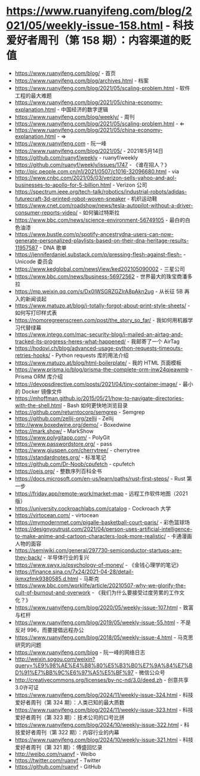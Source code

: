 # https://www.ruanyifeng.com/blog/2021/05/weekly-issue-158.html - 科技爱好者周刊（第 158 期）：内容渠道的贬值

- https://www.ruanyifeng.com/blog/ - 首页
- https://www.ruanyifeng.com/blog/archives.html - 档案
- https://www.ruanyifeng.com/blog/2021/05/scaling-problem.html - 软件工程的最大难题
- https://www.ruanyifeng.com/blog/2021/05/china-economy-explanation.html - 中国经济的数字逻辑
- https://www.ruanyifeng.com/blog/weekly/ - 周刊
- https://www.ruanyifeng.com/blog/2021/05/scaling-problem.html - ⇐
- https://www.ruanyifeng.com/blog/2021/05/china-economy-explanation.html - ⇒
- https://www.ruanyifeng.com - 阮一峰
- https://www.ruanyifeng.com/blog/2021/05/ - 2021年5月14日
- https://github.com/ruanyf/weekly - ruanyf/weekly
- https://github.com/ruanyf/weekly/issues/1747 - 《谁在招人？》
- http://pic.people.com.cn/n1/2021/0507/c1016-32096680.html - via
- https://www.cnbc.com/2021/05/03/verizon-sells-yahoo-and-aol-businesses-to-apollo-for-5-billion.html - Verizon 公司
- https://spectrum.ieee.org/tech-talk/robotics/industrial-robots/adidas-futurecraft-3d-printed-robot-woven-sneaker - 机织运动鞋
- https://www.cnet.com/roadshow/news/tesla-autopilot-without-a-driver-consumer-reports-video/ - 如何骗过特斯拉
- https://www.bbc.com/news/science-environment-56749105 - 最白的白色油漆
- https://www.bustle.com/p/spotify-ancestrydna-users-can-now-generate-personalized-playlists-based-on-their-dna-heritage-results-11957587 - DNA 歌单
- https://jenniferdaniel.substack.com/p/pressing-flesh-against-flesh- - Unicode 委员会
- https://www.kedglobal.com/newsView/ked202105090002 - 三星公司
- https://www.bbc.com/news/business-56972562 - 世界最大的珠宝商潘多拉
- https://mp.weixin.qq.com/s/Dx0lWSGRZGZIrA8pAkn2ug - 从长征 5B 再入的新闻谈起
- https://www.matuzo.at/blog/i-totally-forgot-about-print-style-sheets/ - 如何写打印样式表
- https://nomoregreenscreen.com/post/the_story_so_far/ - 我如何用机器学习代替绿幕
- https://www.intego.com/mac-security-blog/i-mailed-an-airtag-and-tracked-its-progress-heres-what-happened/ - 我邮寄了一个 AirTag
- https://hodovi.ch/blog/advanced-usage-python-requests-timeouts-retries-hooks/ - Python requests 库的用法介绍
- https://www.matuzo.at/blog/html-boilerplate/ - 我的 HTML 页面模板
- https://www.prisma.io/blog/prisma-the-complete-orm-inw24qjeawmb - Prisma ORM 库介绍
- https://devopsdirective.com/posts/2021/04/tiny-container-image/ - 最小的 Docker 镜像文件
- https://mhoffman.github.io/2015/05/21/how-to-navigate-directories-with-the-shell.html - Bash 如何更快地浏览目录
- https://github.com/returntocorp/semgrep - Semgrep
- https://github.com/zellij-org/zellij - Zellij
- http://www.boxedwine.org/demo/ - Boxedwine
- https://mark.show/ - MarkShow
- https://www.polygitapp.com/ - PolyGit
- https://www.passwordstore.org/ - pass
- https://www.giuspen.com/cherrytree/ - cherrytree
- https://standardnotes.org/ - 标准笔记
- https://github.com/Dr-Noob/cpufetch - cpufetch
- https://oeis.org/ - 整数序列百科全书
- https://docs.microsoft.com/en-us/learn/paths/rust-first-steps/ - Rust 第一步
- https://friday.app/remote-work/market-map - 远程工作软件地图（2021版）
- https://university.cockroachlabs.com/catalog - Cockroach 大学
- https://virtocean.com/ - virtocean
- https://mymodernmet.com/pigalle-basketball-court-paris/ - 彩色篮球场
- https://designyoutrust.com/2021/04/person-uses-artificial-intelligence-to-make-anime-and-cartoon-characters-look-more-realistic/ - 卡通漫画人物的面容
- https://semiwiki.com/general/297730-semiconductor-startups-are-they-back/ - 半导体行业的复兴
- https://www.swyx.io/psychology-of-money/ - 《金钱心理学的笔记》
- https://finance.sina.cn/7x24/2021-04-28/detail-ikmxzfmk9380585.d.html - 马斯克
- https://www.bbc.com/worklife/article/20210507-why-we-glorify-the-cult-of-burnout-and-overwork - 《我们为什么要接受过度劳累的工作文化？》
- https://www.ruanyifeng.com/blog/2020/05/weekly-issue-107.html - 致富与杠杆
- https://www.ruanyifeng.com/blog/2019/05/weekly-issue-55.html - 不是反对 996，而要提倡远程办公
- https://www.ruanyifeng.com/blog/2018/05/weekly-issue-4.html - 马克思研究的问题
- https://www.ruanyifeng.com/blog - 阮一峰的网络日志
- http://weixin.sogou.com/weixin?query=%E9%98%AE%E4%B8%80%E5%B3%B0%E7%9A%84%E7%BD%91%E7%BB%9C%E6%97%A5%E5%BF%97 - 微信公众号
- http://creativecommons.org/licenses/by-nc-nd/3.0/deed.zh - 创意共享3.0许可证
- https://www.ruanyifeng.com/blog/2024/11/weekly-issue-324.html - 科技爱好者周刊（第 324 期）：人类已知的最大质数
- https://www.ruanyifeng.com/blog/2024/11/weekly-issue-323.html - 科技爱好者周刊（第 323 期）：技术公司的口号比拼
- https://www.ruanyifeng.com/blog/2024/10/weekly-issue-322.html - 科技爱好者周刊（第 322 期）：内容行业的内幕
- https://www.ruanyifeng.com/blog/2024/10/weekly-issue-321.html - 科技爱好者周刊（第 321 期）：傅盛回忆录
- http://weibo.com/ruanyf - Weibo
- https://twitter.com/ruanyf - Twitter
- https://github.com/ruanyf - GitHub
